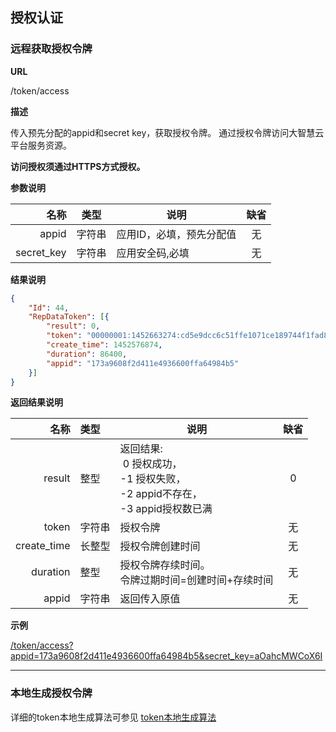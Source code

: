 
## 授权认证

### 远程获取授权令牌

**URL**

/token/access

**描述**

传入预先分配的appid和secret key，获取授权令牌。
通过授权令牌访问大智慧云平台服务资源。

**访问授权须通过HTTPS方式授权。**

**参数说明**

|名称|类型|说明|缺省|
|----:|----|----|:----:|
|appid|字符串|应用ID，必填，预先分配值|无|
|secret_key|字符串|应用安全码,必填|无|

**结果说明**

```json
{
    "Id": 44,
    "RepDataToken": [{
        "result": 0,
        "token": "00000001:1452663274:cd5e9dcc6c51ffe1071ce189744f1fad8a7ad479",
        "create_time": 1452576874,
        "duration": 86400,
        "appid": "173a9608f2d411e4936600ffa64984b5"
    }]
}
```

**返回结果说明**

|名称|类型|说明|缺省|
|----:|:----|----|:----:|
|result|整型|返回结果:<br/>&nbsp;0 授权成功，<br/>-1 授权失败，<br/>-2 appid不存在，<br/>-3 appid授权数已满|0|
|token|字符串|授权令牌|无|
|create_time|长整型|授权令牌创建时间|无|
|duration|整型|授权令牌存续时间。<br/>令牌过期时间=创建时间+存续时间|无|
|appid|字符串|返回传入原值|无|

**示例**

[/token/access?appid=173a9608f2d411e4936600ffa64984b5&secret_key=aOahcMWCoX6I]($APIHOST$/token/access?appid=173a9608f2d411e4936600ffa64984b5&secret_key=aOahcMWCoX6I "授权地址")

-------------------------------------------------------------

### 本地生成授权令牌
详细的token本地生成算法可参见 [token本地生成算法](./4-token生成算法.md)